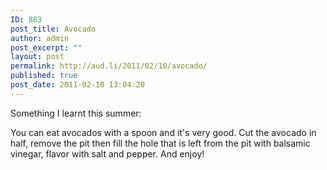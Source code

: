 ```yaml
---
ID: 883
post_title: Avocado
author: admin
post_excerpt: ""
layout: post
permalink: http://aud.li/2011/02/10/avocado/
published: true
post_date: 2011-02-10 13:04:20
---
```

Something I learnt this summer:

You can eat avocados with a spoon and it's very good. Cut the avocado in half, remove the pit then fill the hole that is left from the pit with balsamic vinegar, flavor with salt and pepper. And enjoy!